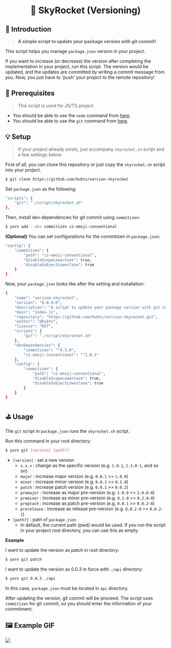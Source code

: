 <h1>
    <p align="center">🚀 SkyRocket (Versioning)</p>
</h1>

## 🎵 Introduction

> **A simple script to update your package version with git commit!**

This script helps you manage `package.json` version in your project.

If you want to increase (or decrease) the version after completing the implementation in your project, run this script. The version would be updated, and the updates are committed by writing a commit message from you. Now, you just have to 'push' your project to the remote repository!

## 🚨 Prerequisites

> This script is used for JS/TS project.

-   You should be able to use the `node` command from [here](https://nodejs.org/en).
-   You should be able to use the `git` command from [here](https://git-scm.com/).

## 💡 Setup

> If your project already exists, just accompany `skyrocket.sh` script and a few settings below.

First of all, you can clone this repository or just copy the `skyrocket.sh` script into your project.

```bash
$ git clone https://github.com/hubts/version-skyrocket
```

Set `package.json` as the following:

```bash
"scripts": {
    "git": "./script/skyrocket.sh"
},
```

Then, install dev-dependencies for git commit using `commitizen`:

```bash
$ yarn add --dev commitizen cz-emoji-conventional
```

**(Optional)** You can set configurations for the commitizen in `package.json`:

```bash
"config": {
    "commitizen": {
        "path": "cz-emoji-conventional",
        "disableScopeLowerCase": true,
        "disableSubjectLowerCase": true
    }
}
```

Now, your `package.json` looks like after the setting and installation:

```bash
{
    "name": "version-skyrocket",
    "version": "0.0.4-0",
    "description": "A script to update your package version with git commit",
    "main": "index.js",
    "repository": "https://github.com/hubts/version-skyrocket.git",
    "author": "@hubts",
    "license": "MIT",
    "scripts": {
        "git": "./script/skyrocket.sh"
    },
    "devDependencies": {
        "commitizen": "^4.3.0",
        "cz-emoji-conventional": "^1.0.1"
    },
    "config": {
        "commitizen": {
            "path": "cz-emoji-conventional",
            "disableScopeLowerCase": true,
            "disableSubjectLowerCase": true
        }
    }
}

```

## ⛳️ Usage

The `git` script in `package.json` runs the `skyrocket.sh` script.

Run this command in your root directory:

```bash
$ yarn git [version] [path?]
```

-   `[version]` : set a new version
    -   `x.x.x` : change as the specific version (e.g. `1.0.1`, `2.3.0-1`, and so on)
    -   `major` : increase major version (e.g. `0.0.1` >> `1.0.0`)
    -   `minor` : increase minor version (e.g. `0.0.1` >> `0.1.0`)
    -   `patch` : increase patch version (e.g. `0.0.1` >> `0.0.2`)
    -   `premajor` : increase as major pre-version (e.g. `1.0.0` >> `2.0.0-0`)
    -   `preminor` : increase as minor pre-version (e.g. `0.1.0` >> `0.2.0-0`)
    -   `preptach` : increase as patch pre-version (e.g. `0.0.1` >> `0.0.2-0`)
    -   `prerelease` : increase as release pre-version (e.g. `0.0.2-0` >> `0.0.2-1`)
-   `[path?]` : path of `package.json`
    -   In default, the current path (pwd) would be used. If you run the script in your project root directory, you can use this as empty.

**Example**

I want to update the version as patch in root directory:

```bash
$ yarn git patch
```

I want to update the version as 0.0.3 in force with `./api` directory:

```bash
$ yarn git 0.0.3 ./api
```

In this case, `package.json` must be located in `api` directory.

After updating the version, git commit will be proceed. The script uses `commitizen` for git commit, so you should enter the information of your commitment.

## 🖼️ Example GIF

<img src="https://user-images.githubusercontent.com/25478540/234499779-f061ee9d-a7d9-472b-82a8-64c91e33b101.gif" />
